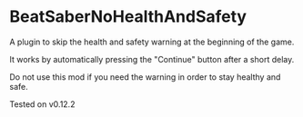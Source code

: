 # BeatSaberNoHealthAndSafety
A plugin to skip the health and safety warning at the beginning of the game.

It works by automatically pressing the "Continue" button after a short delay.

Do not use this mod if you need the warning in order to stay healthy and safe.

Tested on v0.12.2



